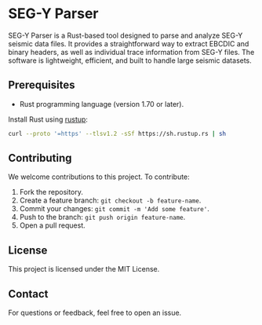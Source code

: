 # SEG-Y Parser

SEG-Y Parser is a Rust-based tool designed to parse and analyze SEG-Y seismic data files. It provides a straightforward way to extract EBCDIC and binary headers, as well as individual trace information from SEG-Y files. The software is lightweight, efficient, and built to handle large seismic datasets.



## Prerequisites

- Rust programming language (version 1.70 or later).

Install Rust using [rustup](https://rustup.rs/):
```bash
curl --proto '=https' --tlsv1.2 -sSf https://sh.rustup.rs | sh
```




## Contributing

We welcome contributions to this project. To contribute:
1. Fork the repository.
2. Create a feature branch: `git checkout -b feature-name`.
3. Commit your changes: `git commit -m 'Add some feature'`.
4. Push to the branch: `git push origin feature-name`.
5. Open a pull request.

## License

This project is licensed under the MIT License. 

## Contact

For questions or feedback, feel free to open an issue.

